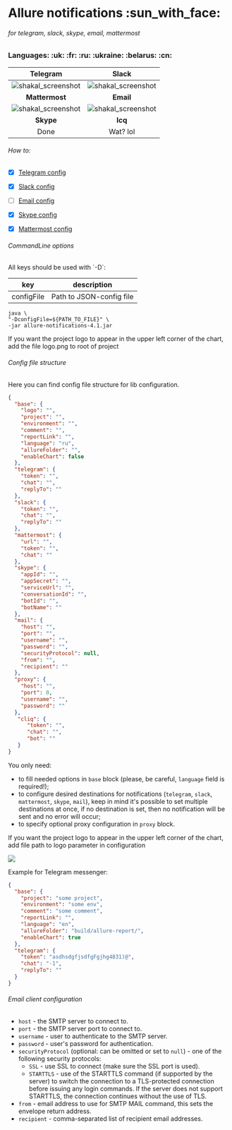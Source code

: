 <h1>Allure notifications :sun_with_face:</h1>
<h6>for telegram, slack, skype, email, mattermost</h6>

<h3>Languages: :uk: :fr: :ru: :ukraine: :belarus: :cn:</h3>

| Telegram | Slack |
:-------------------------:|:-------------------------:
![shakal_screenshot](readme_images/telegram-en.png) | ![shakal_screenshot](readme_images/slack-en.png)
| **Mattermost** | **Email** |
![shakal_screenshot](readme_images/mattermost-ru.png) | ![shakal_screenshot](readme_images/email_en.png)
| **Skype** | **Icq**  |
| Done | Wat? lol |


<h6>How to:</h6>

- [x] [Telegram config](https://github.com/qa-guru/allure-notifications/wiki/Telegram-configuration)
- [x] [Slack config](https://github.com/qa-guru/allure-notifications/wiki/Slack-configuration)
- [ ] [Email config](https://github.com/qa-guru/allure-notifications/wiki/Email-configuration)
- [x] [Skype config](https://github.com/qa-guru/allure-notifications/wiki/Skype-Bot-Configuration)
- [x] [Mattermost config](https://github.com/qa-guru/allure-notifications/wiki/Skype-configuration)


<h6>CommandLine options</h6>
All keys should be used with `-D`: <br/>

| key | description |
|:---:| :---------: |
| configFile | Path to JSON-config file |

```
java \
"-DconfigFile=${PATH_TO_FILE}" \
-jar allure-notifications-4.1.jar
```

If you want the project logo to appear in the upper left corner of the chart,
add the file logo.png to root of project


<h6>Config file structure</h6>
Here you can find config file structure for lib configuration.

```json
{
  "base": {
    "logo": "",
    "project": "",
    "environment": "",
    "comment": "",
    "reportLink": "",
    "language": "ru",
    "allureFolder": "",
    "enableChart": false
  },
  "telegram": {
    "token": "",
    "chat": "",
    "replyTo": ""
  },
  "slack": {
    "token": "",
    "chat": "",
    "replyTo": ""
  },
  "mattermost": {
    "url": "",
    "token": "",
    "chat": ""
  },
  "skype": {
    "appId": "",
    "appSecret": "",
    "serviceUrl": "",
    "conversationId": "",
    "botId": "",
    "botName": ""
  },
  "mail": {
    "host": "",
    "port": "",
    "username": "",
    "password": "",
    "securityProtocol": null,
    "from": "",
    "recipient": ""
  },
  "proxy": {
    "host": "",
    "port": 0,
    "username": "",
    "password": ""
  },
   "cliq": {
      "token": "",
      "chat": "",
      "bot": ""
   }
}
```
You only need:
 - to fill needed options in `base` block (please, be careful, `language` field is required!);
 - to configure desired destinations for notifications (`telegram`, `slack`,  `mattermost`, `skype`, `mail`), keep in mind it's possible to set multiple destinations at once, if no destination is set, then no notification will be sent and no error will occur;
 - to specify optional proxy configuration in `proxy` block.

If you want the project logo to appear in the upper left corner of the chart,
add file path to logo parameter in configuration

![](piechart.png)

Example for Telegram messenger:
```json
{
  "base": {
    "project": "some project",
    "environment": "some env",
    "comment": "some comment",
    "reportLink": "",
    "language": "en",
    "allureFolder": "build/allure-report/",
    "enableChart": true
  },
  "telegram": {
    "token": "asdhsdgfjsdfgFgjhg4831)@",
    "chat": "-1",
    "replyTo": ""
  }
}
```

<h6>Email client configuration</h6>

 - `host` - the SMTP server to connect to.
 - `port` - the SMTP server port to connect to.
 - `username` - user to authenticate to the SMTP server.
 - `password` - user's password for authentication.
 - `securityProtocol` (optional: can be omitted or set to `null`) - one of the following security protocols:
   - `SSL` - use SSL to connect (make sure the SSL port is used).
   - `STARTTLS` - use of the STARTTLS command (if supported by the server) to switch the connection to
   a TLS-protected connection before issuing any login commands. If the server does not support STARTTLS,
   the connection continues without the use of TLS.
 - `from` - email address to use for SMTP MAIL command, this sets the envelope return address.
 - `recipient` - comma-separated list of recipient email addresses.

